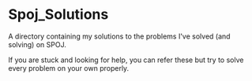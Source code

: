 # Spoj_Solutions <br>
A directory containing my solutions to the problems I've solved (and solving) on SPOJ. <br>

If you are stuck and looking for help, you can refer these but try to solve every problem on your own properly.
